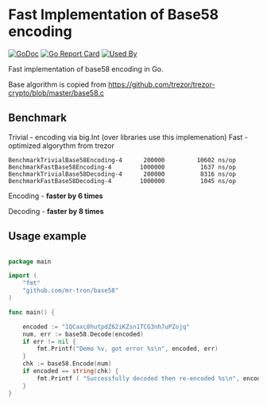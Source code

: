 # Fast Implementation of Base58 encoding
[![GoDoc](https://godoc.org/github.com/mr-tron/base58/base58?status.svg)](https://godoc.org/github.com/mr-tron/base58/base58)  [![Go Report Card](https://goreportcard.com/badge/github.com/mr-tron/base58)](https://goreportcard.com/report/github.com/mr-tron/base58)
[![Used By](https://sourcegraph.com/github.com/mr-tron/base58/-/badge.svg)](https://sourcegraph.com/github.com/mr-tron/base58?badge)

Fast implementation of base58 encoding in Go. 

Base algorithm is copied from https://github.com/trezor/trezor-crypto/blob/master/base58.c

## Benchmark
Trivial - encoding via big.Int (over libraries use this implemenation)
Fast - optimized algorythm from trezor

```
BenchmarkTrivialBase58Encoding-4   	  200000	     10602 ns/op  
BenchmarkFastBase58Encoding-4      	 1000000	      1637 ns/op
BenchmarkTrivialBase58Decoding-4   	  200000	      8316 ns/op
BenchmarkFastBase58Decoding-4      	 1000000	      1045 ns/op
```
Encoding - **faster by 6 times**

Decoding - **faster by 8 times**

## Usage example

```go

package main

import (
	"fmt"
	"github.com/mr-tron/base58"
)

func main() {

	encoded := "1QCaxc8hutpdZ62iKZsn1TCG3nh7uPZojq"
	num, err := base58.Decode(encoded)
	if err != nil {
		fmt.Printf("Demo %v, got error %s\n", encoded, err)	
	}
	chk := base58.Encode(num)
	if encoded == string(chk) {
		fmt.Printf ( "Successfully decoded then re-encoded %s\n", encoded )
	} 
}

```
